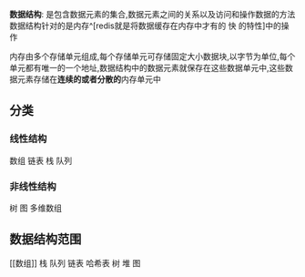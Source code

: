 **数据结构**: 是包含数据元素的集合,数据元素之间的关系以及访问和操作数据的方法
数据结构针对的是内存^[redis就是将数据缓存在内存中才有的 快 的特性]中的操作

内存由多个存储单元组成,每个存储单元可存储固定大小数据块,以字节为单位,每个单元都有唯一的一个地址,数据结构中的数据元素就保存在这些数据单元中,这些数据元素存储在**连续的或者分散的**内存单元中
## 分类
### 线性结构
数组
链表
栈
队列
### 非线性结构
树
图
多维数组
## 数据结构范围
[[数组]]
栈
队列
链表
哈希表
树
堆
图